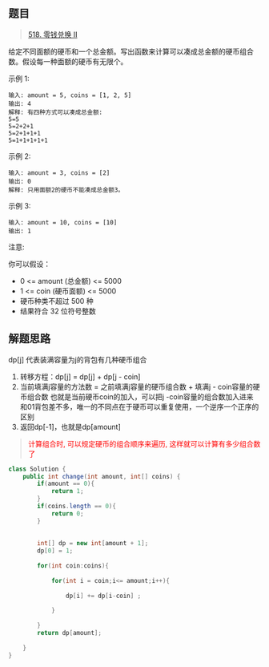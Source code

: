 ## 题目

> [518. 零钱兑换 II](https://leetcode-cn.com/problems/coin-change-2/)

给定不同面额的硬币和一个总金额。写出函数来计算可以凑成总金额的硬币组合数。假设每一种面额的硬币有无限个。 

示例 1:

```
输入: amount = 5, coins = [1, 2, 5]
输出: 4
解释: 有四种方式可以凑成总金额:
5=5
5=2+2+1
5=2+1+1+1
5=1+1+1+1+1
```

示例 2:

```
输入: amount = 3, coins = [2]
输出: 0
解释: 只用面额2的硬币不能凑成总金额3。
```

示例 3:

```
输入: amount = 10, coins = [10] 
输出: 1
```




注意:

你可以假设：

* 0 <= amount (总金额) <= 5000
* 1 <= coin (硬币面额) <= 5000
* 硬币种类不超过 500 种
* 结果符合 32 位符号整数

## 解题思路



dp[j] 代表装满容量为j的背包有几种硬币组合

1. 转移方程：dp[j] = dp[j] + dp[j - coin]
2. 当前填满j容量的方法数 = 之前填满j容量的硬币组合数 + 填满j - coin容量的硬币组合数
   也就是当前硬币coin的加入，可以把j -coin容量的组合数加入进来 和01背包差不多，唯一的不同点在于硬币可以重复使用，一个逆序一个正序的区别
3. 返回dp[-1]，也就是dp[amount]

> <span style='color: red'>计算组合时, 可以规定硬币的组合顺序来遍历, 这样就可以计算有多少组合数了</span>

```java
class Solution {
    public int change(int amount, int[] coins) {
        if(amount == 0){
            return 1;
        }
        if(coins.length == 0){
            return 0;
        }
        
        
        int[] dp = new int[amount + 1];
        dp[0] = 1;
        
        for(int coin:coins){
            
            for(int i = coin;i<= amount;i++){
                
                dp[i] += dp[i-coin] ;
                
            }
            
        }
        return dp[amount];
        
    }
}
```

